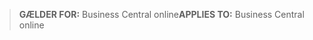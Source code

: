 > <span data-ttu-id="3cac9-101">**GÆLDER FOR:** Business Central online</span><span class="sxs-lookup"><span data-stu-id="3cac9-101">**APPLIES TO:** Business Central online</span></span>